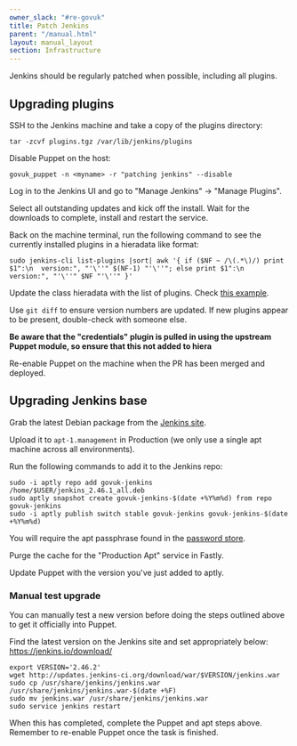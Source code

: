 ```yaml
---
owner_slack: "#re-govuk"
title: Patch Jenkins
parent: "/manual.html"
layout: manual_layout
section: Infrastructure
---
```


Jenkins should be regularly patched when possible, including all plugins.

## Upgrading plugins

SSH to the Jenkins machine and take a copy of the plugins directory:

```
tar -zcvf plugins.tgz /var/lib/jenkins/plugins
```

Disable Puppet on the host:

```
govuk_puppet -n <myname> -r "patching jenkins" --disable
```

Log in to the Jenkins UI and go to "Manage Jenkins" -> "Manage Plugins".

Select all outstanding updates and kick off the install. Wait for the downloads
to complete, install and restart the service.

Back on the machine terminal, run the following command to see the currently
installed plugins in a hieradata like format:

```
sudo jenkins-cli list-plugins |sort| awk '{ if ($NF ~ /\(.*\)/) print $1":\n  version:", "'\''" $(NF-1) "'\''"; else print $1":\n  version:", "'\''" $NF "'\''" }'
```

Update the class hieradata with the list of plugins. Check [this example](https://github.com/alphagov/govuk-puppet/blob/master/hieradata/class/ci_master.yaml).

Use `git diff` to ensure version numbers are updated. If new plugins appear to be
present, double-check with someone else.

**Be aware that the "credentials" plugin is pulled in using the upstream Puppet
module, so ensure that this not added to hiera**

Re-enable Puppet on the machine when the PR has been merged and deployed.

## Upgrading Jenkins base

Grab the latest Debian package from the [Jenkins site](https://pkg.jenkins.io/debian-stable/).

Upload it to `apt-1.management` in Production (we only use a single apt machine
across all environments).

Run the following commands to add it to the Jenkins repo:

```
sudo -i aptly repo add govuk-jenkins /home/$USER/jenkins_2.46.1_all.deb
sudo aptly snapshot create govuk-jenkins-$(date +%Y%m%d) from repo govuk-jenkins
sudo -i aptly publish switch stable govuk-jenkins govuk-jenkins-$(date +%Y%m%d)
```

You will require the apt passphrase found in the [password store](https://github.com/alphagov/govuk-secrets/tree/master/pass).

Purge the cache for the "Production Apt" service in Fastly.

Update Puppet with the version you've just added to aptly.

### Manual test upgrade

You can manually test a new version before doing the steps outlined above to get
it officially into Puppet.

Find the latest version on the Jenkins site and set appropriately below:
<https://jenkins.io/download/>

```
export VERSION='2.46.2'
wget http://updates.jenkins-ci.org/download/war/$VERSION/jenkins.war
sudo cp /usr/share/jenkins/jenkins.war /usr/share/jenkins/jenkins.war-$(date +%F)
sudo mv jenkins.war /usr/share/jenkins/jenkins.war
sudo service jenkins restart
```

When this has completed, complete the Puppet and apt steps above. Remember to re-enable Puppet once the task is finished.
